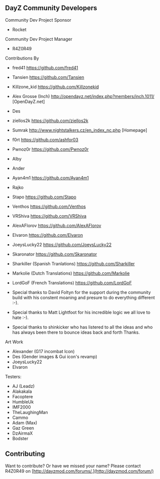 DayZ Community Developers
-------
Community Dev Project Sponsor
* Rocket

Community Dev Project Manager
* R4Z0R49

Contributions By
* fred41                                            https://github.com/fred41
* Tansien                                           https://github.com/Tansien
* Killzone_kid                                      https://github.com/Killzonekid
* Alex Grosse (Inch)                                http://opendayz.net/index.php?members/inch.1011/ [OpenDayZ.net]
* Des
* ziellos2k                                         https://github.com/ziellos2k
* Sumrak                                            http://www.nightstalkers.cz/en_index_nc.php [Homepage]
* f0rt                                              https://github.com/ashfor03
* Pwnoz0r                                           https://github.com/Pwnoz0r
* Alby
* Ander                                             
* Ayan4m1                                           https://github.com/Ayan4m1
* Rajko
* Stapo                                             https://github.com/Stapo
* Venthos                                           https://github.com/Venthos
* VRShiva                                           https://github.com/VRShiva
* AlexAFlorov                                       https://github.com/AlexAFlorov
* Elvaron                                           https://github.com/Elvaron
* JoeysLucky22                                      https://github.com/JoeysLucky22
* Skaronator                                        https://github.com/Skaronator
* Sharkiller  (Spanish Tranlations)                 https://github.com/Sharkiller
* Markolie	(Dutch Translations)                    https://github.com/Markolie
* LordGoF (French Translations)                     https://github.com/LordGoF

* Special thanks to David Foltyn for the support during the community build with his constent moaning and presure to do everything different :-).
* Special thanks to Matt Lightfoot for his incredible logic we all love to hate :-).
* Special thanks to shinkicker who has listered to all the ideas and who has always been there to bounce ideas back and forth Thanks.

Art Work
* Alexander (G17 incombat Icon)
* Des (Gender images & Gui icon's revamp)
* JoeysLucky22
* Elvaron

Testers:
* AJ (Leadz)
* Alakakala
* Facoptere
* HumbleUk
* IMF2000
* TheLaughingMan
* Cammo
* Adam (Max)
* Gaz Green
* DzAirmaX
* Bodster


Contributing
------------
Want to contribute? Or have we missed your name?
Please contact R4Z0R49 on [http://dayzmod.com/forums/.](http://dayzmod.com/forum/)
